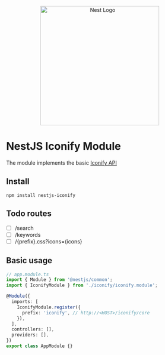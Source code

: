 <p align="center">
  <a href="http://nestjs.com"><img src="https://nestjs.com/img/logo_text.svg" alt="Nest Logo" width="320" /></a>
</p>

# NestJS Iconify Module
The module implements the basic <a href="https://iconify.design/docs/api/">Iconify API</a> 

## Install
    npm install nestjs-iconify

## Todo routes
- [ ] /search
- [ ] /keywords
- [ ] /{prefix}.css?icons={icons}

## Basic usage
```ts
// app.module.ts
import { Module } from '@nestjs/common';
import { IconifyModule } from './iconify/iconify.module';

@Module({
  imports: [
    IconifyModule.register({
      prefix: 'iconify', // http://<HOST>/iconify/core
    }),
  ],
  controllers: [],
  providers: [],
})
export class AppModule {}

```
